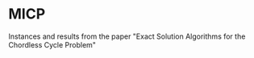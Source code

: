 # MICP
Instances and results from the paper "Exact Solution Algorithms for the Chordless Cycle Problem"

